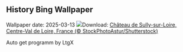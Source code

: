 ## History Bing Wallpaper
Wallpaper date: 2025-03-13
![](https://www.bing.com/th?id=OHR.ChateauLoire_EN-CA0574990626_UHD.jpg&w=1000)Download: [Château de Sully-sur-Loire, Centre-Val de Loire, France (© StockPhotoAstur/Shutterstock)](https://www.bing.com/th?id=OHR.ChateauLoire_EN-CA0574990626_UHD.jpg)

Auto get programm by LtgX
